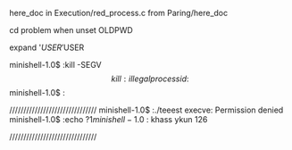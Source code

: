 here_doc in Execution/red_process.c from Paring/here_doc

cd problem when unset OLDPWD


expand '$USER'$USER



minishell-1.0$ :kill -SEGV $$
kill: illegal process id: $$
minishell-1.0$ :

///////////////////////////////
minishell-1.0$ :./teeest 
execve: Permission denied
minishell-1.0$ :echo $?
1
minishell-1.0$ : khass ykun 126


///////////////////////////////